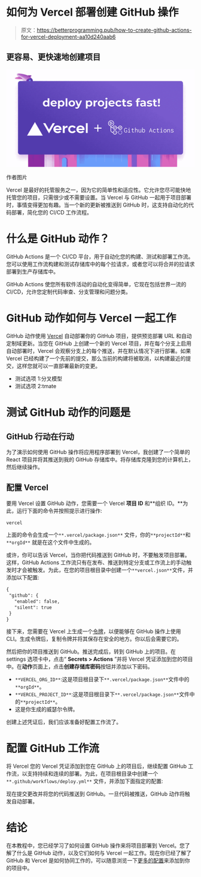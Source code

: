 # 如何为 Vercel 部署创建 GitHub 操作

> 原文：<https://betterprogramming.pub/how-to-create-github-actions-for-vercel-deployment-aa10d240aab6>

## 更容易、更快速地创建项目

![](img/6f37be511694e7f37454aac48f6226fc.png)

作者图片

Vercel 是最好的托管服务之一，因为它的简单性和适应性。它允许您尽可能快地托管您的项目，只需很少或不需要设置。当 Vercel 与 GitHub 一起用于项目部署时，事情变得更加有趣。当一个新的更新被推送到 GitHub 时，这支持自动化的代码部署，简化您的 CI/CD 工作流程。

# 什么是 GitHub 动作？

GitHub Actions 是一个 CI/CD 平台，用于自动化您的构建、测试和部署工作流。您可以使用工作流构建和测试存储库中的每个拉请求，或者您可以将合并的拉请求部署到生产存储库中。

GitHub Actions 使您所有软件活动的自动化变得简单，它现在包括世界一流的 CI/CD，允许您定制代码审查、分支管理和问题分类。

# GitHub 动作如何与 Vercel 一起工作

GitHub 动作使用 [Vercel](https://vercel.com/) 自动部署你的 GitHub 项目，提供预览部署 URL 和自动定制域更新。当您在 GitHub 上创建一个新的 Vercel 项目，并在每个分支上启用自动部署时，Vercel 会观察分支上的每个推送，并在默认情况下进行部署。如果 Vercel 已经构建了一个先前的提交，那么当前的构建将被取消，以构建最近的提交，这样您就可以一直部署最新的变更。

*   测试选项 1:分叉模型
*   测试选项 2:tmate

# 测试 GitHub 动作的问题是

## GitHub 行动在行动

为了演示如何使用 GitHub 操作将应用程序部署到 Vercel，我创建了一个简单的 React 项目并将其推送到我的 GitHub 存储库中。将存储库克隆到您的计算机上，然后继续操作。

## 配置 Vercel

要用 Vercel 设置 GitHub 动作，您需要一个 Vercel **项目 ID** 和**组织 ID。**为此，运行下面的命令并按照提示进行操作:

```
vercel
```

上面的命令会生成一个`**.vercel/package.json**` 文件，你的`**projectId**`和`**orgId**` 就是在这个文件中生成的。

或许，你可以告诉 Vercel，当你把代码推送到 GitHub 时，不要触发项目部署。这样，GitHub Actions 工作流只有在发布、推送到特定分支或工作流上的手动触发时才会被触发。为此，在您的项目根目录中创建一个`**vercel.json**`文件，并添加以下配置:

```
{
 "github": {
   "enabled": false,
   "silent": true
 }
}
```

接下来，您需要在 Vercel 上生成一个[令牌](https://vercel.com/account/tokens)，以便能够在 GitHub 操作上使用 CLI。生成令牌后，复制令牌并将其保存在安全的地方。你以后会需要它的。

然后把你的项目推送到 GitHub。推送完成后，转到 GitHub 上的项目。在 settings 选项卡中，点击“ **Secrets > Actions** ”并将 Vercel 凭证添加到您的项目中。在**动作**页面上，点击**创建存储库密码**按钮并添加以下密码。

*   `**VERCEL_ORG_ID**`:这是项目根目录下`**.vercel/package.json**`文件中的`**orgId**`。
*   `**VERCEL_PROJECT_ID**`:这是项目根目录下`**.vercel/package.json**`文件中的`**projectId**`。
*   这是你生成的威瑟尔令牌。

创建上述凭证后，我们应该准备好配置工作流了。

# 配置 GitHub 工作流

将 Vercel 您的 Vercel 凭证添加到您在 GitHub 上的项目后，继续配置 GitHub 工作流，以支持持续和连续的部署。为此，在项目根目录中创建一个`**.github/workflows/deploy.yml**` 文件，并添加下面指定的配置:

现在提交更改并将您的代码推送到 GitHub。一旦代码被推送，GitHub 动作将触发自动部署。

# 结论

在本教程中，您已经学习了如何设置 GitHub 操作来将项目部署到 Vercel。您了解了什么是 GitHub 动作，以及它们如何与 Vercel 一起工作。现在你已经了解了 GitHub 和 Vercel 是如何协同工作的，可以随意浏览一下[更多的配置](https://github.com/marketplace/actions/deploy-to-vercel-action)来添加到你的项目中。
